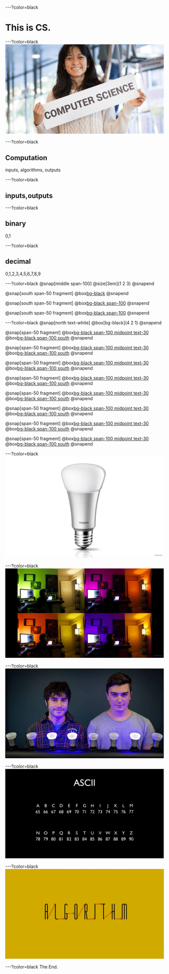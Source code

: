 ---?color=black
# This is CS.

---?color=black
![](assets/CS_bg.png)

---?color=black
## Computation
inputs, algorithms, outputs

---?color=black
## inputs,outputs

---?color=black
## binary
0,1

---?color=black
## decimal
0,1,2,3,4,5,6,7,8,9

---?color=black
@snap[middle span-100]
@size[3em](1   2   3)
@snapend

@snap[south span-50 fragment]
@box[bg-black](100x1+10x2+1x3)
@snapend

@snap[south span-50 fragment]
@box[bg-black span-100](100+20+3)
@snapend

@snap[south span-50 fragment]
@box[bg-black span-100](123)
@snapend

---?color=black
@snap[north text-white]
@box[bg-black](4  2  1)
@snapend

@snap[span-50 fragment]
@box[bg-black span-100 midpoint text-30](000)
@box[bg-black span-100 south](0)
@snapend

@snap[span-50 fragment]
@box[bg-black span-100 midpoint text-30](001)
@box[bg-black span-100 south](1)
@snapend

@snap[span-50 fragment]
@box[bg-black span-100 midpoint text-30](010)
@box[bg-black span-100 south](2)
@snapend

@snap[span-50 fragment]
@box[bg-black span-100 midpoint text-30](011)
@box[bg-black span-100 south](3)
@snapend

@snap[span-50 fragment]
@box[bg-black span-100 midpoint text-30](100)
@box[bg-black span-100 south](4)
@snapend

@snap[span-50 fragment]
@box[bg-black span-100 midpoint text-30](101)
@box[bg-black span-100 south](5)
@snapend

@snap[span-50 fragment]
@box[bg-black span-100 midpoint text-30](110)
@box[bg-black span-100 south](6)
@snapend

@snap[span-50 fragment]
@box[bg-black span-100 midpoint text-30](111)
@box[bg-black span-100 south](7)
@snapend

---?color=black
![](assets/bulb.png)

---?color=black
![](assets/room.png)

---?color=black
![](assets/00110010.png)

---?color=black
![](assets/ASCII.png)

---?color=black
![](assets/Algorithm.png)

---?color=black
The End.
